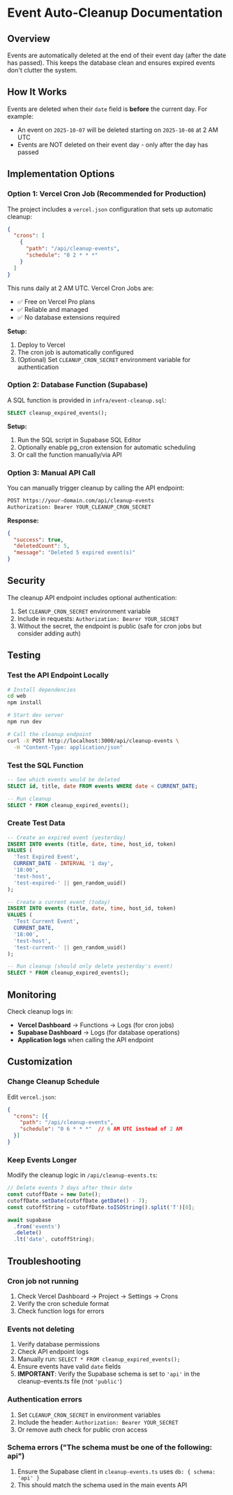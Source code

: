 # Event Auto-Cleanup Documentation

## Overview

Events are automatically deleted at the end of their event day (after the date has passed). This keeps the database clean and ensures expired events don't clutter the system.

## How It Works

Events are deleted when their `date` field is **before** the current day. For example:
- An event on `2025-10-07` will be deleted starting on `2025-10-08` at 2 AM UTC
- Events are NOT deleted on their event day - only after the day has passed

## Implementation Options

### Option 1: Vercel Cron Job (Recommended for Production)

The project includes a `vercel.json` configuration that sets up automatic cleanup:

```json
{
  "crons": [
    {
      "path": "/api/cleanup-events",
      "schedule": "0 2 * * *"
    }
  ]
}
```

This runs daily at 2 AM UTC. Vercel Cron Jobs are:
- ✅ Free on Vercel Pro plans
- ✅ Reliable and managed
- ✅ No database extensions required

**Setup:**
1. Deploy to Vercel
2. The cron job is automatically configured
3. (Optional) Set `CLEANUP_CRON_SECRET` environment variable for authentication

### Option 2: Database Function (Supabase)

A SQL function is provided in `infra/event-cleanup.sql`:

```sql
SELECT cleanup_expired_events();
```

**Setup:**
1. Run the SQL script in Supabase SQL Editor
2. Optionally enable pg_cron extension for automatic scheduling
3. Or call the function manually/via API

### Option 3: Manual API Call

You can manually trigger cleanup by calling the API endpoint:

```bash
POST https://your-domain.com/api/cleanup-events
Authorization: Bearer YOUR_CLEANUP_CRON_SECRET
```

**Response:**
```json
{
  "success": true,
  "deletedCount": 5,
  "message": "Deleted 5 expired event(s)"
}
```

## Security

The cleanup API endpoint includes optional authentication:

1. Set `CLEANUP_CRON_SECRET` environment variable
2. Include in requests: `Authorization: Bearer YOUR_SECRET`
3. Without the secret, the endpoint is public (safe for cron jobs but consider adding auth)

## Testing

### Test the API Endpoint Locally

```bash
# Install dependencies
cd web
npm install

# Start dev server
npm run dev

# Call the cleanup endpoint
curl -X POST http://localhost:3000/api/cleanup-events \
  -H "Content-Type: application/json"
```

### Test the SQL Function

```sql
-- See which events would be deleted
SELECT id, title, date FROM events WHERE date < CURRENT_DATE;

-- Run cleanup
SELECT * FROM cleanup_expired_events();
```

### Create Test Data

```sql
-- Create an expired event (yesterday)
INSERT INTO events (title, date, time, host_id, token)
VALUES (
  'Test Expired Event',
  CURRENT_DATE - INTERVAL '1 day',
  '18:00',
  'test-host',
  'test-expired-' || gen_random_uuid()
);

-- Create a current event (today)
INSERT INTO events (title, date, time, host_id, token)
VALUES (
  'Test Current Event',
  CURRENT_DATE,
  '18:00',
  'test-host',
  'test-current-' || gen_random_uuid()
);

-- Run cleanup (should only delete yesterday's event)
SELECT * FROM cleanup_expired_events();
```

## Monitoring

Check cleanup logs in:
- **Vercel Dashboard** → Functions → Logs (for cron jobs)
- **Supabase Dashboard** → Logs (for database operations)
- **Application logs** when calling the API endpoint

## Customization

### Change Cleanup Schedule

Edit `vercel.json`:

```json
{
  "crons": [{
    "path": "/api/cleanup-events",
    "schedule": "0 6 * * *"  // 6 AM UTC instead of 2 AM
  }]
}
```

### Keep Events Longer

Modify the cleanup logic in `/api/cleanup-events.ts`:

```typescript
// Delete events 7 days after their date
const cutoffDate = new Date();
cutoffDate.setDate(cutoffDate.getDate() - 7);
const cutoffString = cutoffDate.toISOString().split('T')[0];

await supabase
  .from('events')
  .delete()
  .lt('date', cutoffString);
```

## Troubleshooting

### Cron job not running

1. Check Vercel Dashboard → Project → Settings → Crons
2. Verify the cron schedule format
3. Check function logs for errors

### Events not deleting

1. Verify database permissions
2. Check API endpoint logs
3. Manually run: `SELECT * FROM cleanup_expired_events();`
4. Ensure events have valid `date` fields
5. **IMPORTANT**: Verify the Supabase schema is set to `'api'` in the cleanup-events.ts file (not `'public'`)

### Authentication errors

1. Set `CLEANUP_CRON_SECRET` in environment variables
2. Include the header: `Authorization: Bearer YOUR_SECRET`
3. Or remove auth check for public cron access

### Schema errors ("The schema must be one of the following: api")

1. Ensure the Supabase client in `cleanup-events.ts` uses `db: { schema: 'api' }`
2. This should match the schema used in the main events API
